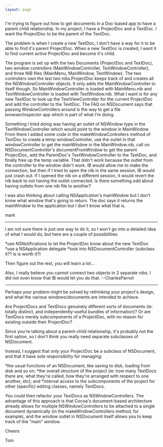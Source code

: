```yaml
---
layout: page
---
```


I'm trying to figure out how to get documents in a Doc-based app to have a parent child relationship.  In my project, I have a ProjectDoc and a TextDoc.  I want the ProjectDoc to be the parent of the TextDoc.

The problem is when I create a new TextDoc, I don't have a way for it to be able to find it's parent ProjectDoc.  When a new TextDoc is created, I want it to find current active ProjectDoc and become it's child.

The program is set up with the two Documents (ProjectDoc and TextDoc), two window controllers (MainWindowController, TextWindowController), and three NIB files (MainMenu, MainWindow, TextWindow).  The two controllers own the last two nibs.ProjectDoc keeps track of and creates all the NSWindowController objects.  It only adds the MainWindowController to itself though.  So MainWindowController is loaded with MainMenu.nib and TextWindowController is loaded with TextWindow.nib.  What I want is for any new TextDoc to look up the TextViewController for the current ProjectDoc and add the controller to the TextDoc.  The FAQ on NSDocument says that passing WindowControllers around is the way to get a file browser/inspector app which is part of what I'm doing.

Something I tried doing was having an outlet of NSWindow type in the TextWindowController which would point to the window in MainWindow.  From there I added some code in the makeWindowControllers method of TextDoc to create a temp windowController, use the outlet in that windowController to get the mainWindow in the MainWindow.nib, call on NSDocumentController's documentFromWindow to get the parent ProjectDoc, add the ParentDoc's TextWindowController to the TextDoc, and finally free up the temp variable.  That didn't work because the outlet from the controller to the window didn't work.  IB would allow me to make the connection, but then if I tried to open the nib in the same session, IB would just crash out.  If I opened the nib on a different session, it would revert the nib back to not having the outlet connected.  Is there something odd about having outlets from one nib file to another?

I was also thinking about calling NSApplication's mainWindow but I don't know what window that's going to return.  The doc says it returns the mainWindow to the application but I don't know what that is.

mark

----
I am not sure there is just one way to do it, so I won't go into a detailed idea of what I would do, but here are a couple of possibilities:

*use NSNotifications to let the ProjectDoc know about the new TextDoc
*use a NSApplication delegate
*look into NSDocumentController (subclass it?? is is worth it?)

Then figure out the rest, you will learn a lot...

Also, I really believe you cannot connect two objects in 2 separate nibs. I did not even know that IB would let you do that. --CharlesParnot

----
Perhaps your problem might be solved by rethinking your project's design, and what the various windows/documents are intended to achieve.

Are ProjectDocs and TextDocs genuinely different sorts of documents (ie: totally distinct, and independently-useful bundles of information)? Or are TextDocs merely subcomponents of a ProjectDoc, with no reason for existing outside their ProjectDoc?

Since you're talking about a parent-child relationship, it's probably not the first option, so I don't think you really need separate subclasses of NSDocument.

Instead, I suggest that only your ProjectDoc be a subclass of NSDocument, and that it have sole responsibility for managing:

*the usual functions of an NSDocument, like saving to disk, loading from disk and so on;
*the overall structure of the project (ie: how many TextDocs there are, what they're called, how they're arranged with respect to one another, etc); and
*internal access to the subcomponents of the project for other (specific) editing classes, namely TextDocs.

You could then refactor your TextDocs as NSWindowControllers. The advantage of this approach is that Cocoa's document-based architecture already allows for multiple NSWindowControllers to be attached to a single document dynamically (in the makeWindowControllers method, for example), and the window outlet in NSDocument itself allows you to keep track of the "main" window.

Cheers

Tom
